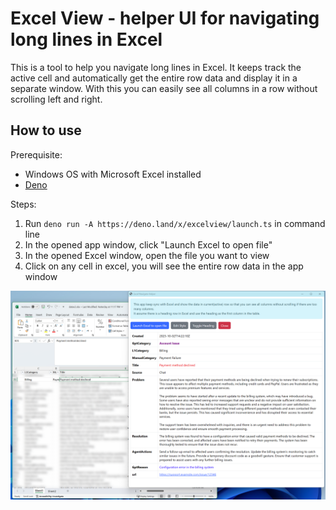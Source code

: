 # Excel View - helper UI for navigating long lines in Excel

This is a tool to help you navigate long lines in Excel. It keeps track the active cell and automatically get the entire row data and display it in a separate window. With this you can easily see all columns in a row without scrolling left and right.

## How to use

Prerequisite:

- Windows OS with Microsoft Excel installed
- [Deno](https://deno.land/)

Steps:

1. Run `deno run -A https://deno.land/x/excelview/launch.ts` in command line
1. In the opened app window, click "Launch Excel to open file"
1. In the opened Excel window, open the file you want to view
1. Click on any cell in excel, you will see the entire row data in the app window

![alt text](screenshot.png)
